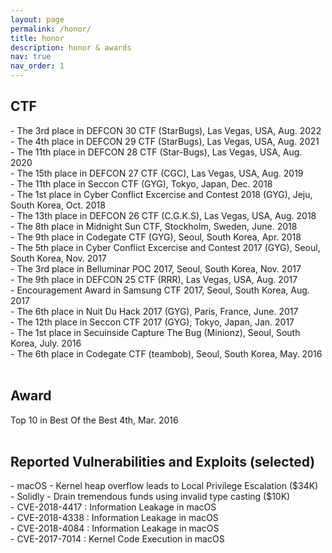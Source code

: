 ```yaml
---
layout: page
permalink: /honor/
title: honor
description: honor & awards
nav: true
nav_order: 1
---
```

<!-- _pages/publications.md -->
<div class="honor">


<h2 class="ctf">CTF</h2>
- The 3rd place in DEFCON 30 CTF (StarBugs), Las Vegas, USA, Aug. 2022<br>
- The 4th place in DEFCON 29 CTF (StarBugs), Las Vegas, USA, Aug. 2021<br>
- The 11th place in DEFCON 28 CTF (Star-Bugs), Las Vegas, USA, Aug. 2020<br>
- The 15th place in DEFCON 27 CTF (CGC), Las Vegas, USA, Aug. 2019<br>
- The 11th place in Seccon CTF (GYG), Tokyo, Japan, Dec. 2018<br>
- The 1st place in Cyber Conflict Excercise and Contest 2018 (GYG), Jeju, South Korea, Oct. 2018<br>
- The 13th place in DEFCON 26 CTF (C.G.K.S), Las Vegas, USA, Aug. 2018<br>
- The 8th place in Midnight Sun CTF, Stockholm, Sweden, June. 2018<br>
- The 9th place in Codegate CTF (GYG), Seoul, South Korea, Apr. 2018<br>
- The 5th place in Cyber Conflict Excercise and Contest 2017 (GYG), Seoul, South Korea, Nov. 2017<br>
- The 3rd place in Belluminar POC 2017, Seoul, South Korea, Nov. 2017<br>
- The 9th place in DEFCON 25 CTF (RRR), Las Vegas, USA, Aug. 2017<br>
- Encouragement Award in Samsung CTF 2017, Seoul, South Korea, Aug. 2017<br>
- The 6th place in Nuit Du Hack 2017 (GYG), Paris, France, June. 2017<br>
- The 12th place in Seccon CTF 2017 (GYG), Tokyo, Japan, Jan. 2017<br>
- The 1st place in Secuinside Capture The Bug (Minionz), Seoul, South Korea, July. 2016<br>
- The 6th place in Codegate CTF (teambob), Seoul, South Korea, May. 2016<br>
<br>
<h2 class="award">Award</h2>
Top 10 in Best Of the Best 4th, Mar. 2016<br>
<br>

<h2 class="year">Reported Vulnerabilities and Exploits (selected)</h2>
- macOS - Kernel heap overflow leads to Local Privilege Escalation ($34K)<br>
- Solidly - Drain tremendous funds using invalid type casting ($10K)<br>
- CVE-2018-4417 : Information Leakage in macOS<br>
- CVE-2018-4338 : Information Leakage in macOS<br>
- CVE-2018-4084 : Information Leakage in macOS<br>
- CVE-2017-7014 : Kernel Code Execution in macOS<br>
<br>

</div>
